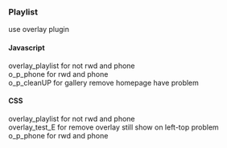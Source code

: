 ### Playlist ###  

use overlay plugin  

#### Javascript ###  
overlay_playlist for not rwd and phone  
o_p_phone        for     rwd and phone  
o_p_cleanUP      for gallery remove homepage have problem
  
#### CSS ####  
overlay_playlist for not rwd and phone  
overlay_test_E   for remove overlay still show on left-top problem  
o_p_phone        for     rwd and phone 

